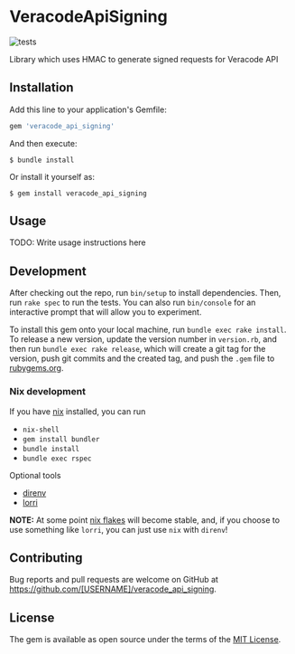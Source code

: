 # VeracodeApiSigning

![tests](https://github.com/CorbanR/veracode_api_signing/actions/workflows/tests.yml/badge.svg)

Library which uses HMAC to generate signed requests for Veracode API

## Installation

Add this line to your application's Gemfile:

```ruby
gem 'veracode_api_signing'
```

And then execute:

    $ bundle install

Or install it yourself as:

    $ gem install veracode_api_signing

## Usage

TODO: Write usage instructions here

## Development

After checking out the repo, run `bin/setup` to install dependencies. Then, run `rake spec` to run the tests. You can also run `bin/console` for an interactive prompt that will allow you to experiment.

To install this gem onto your local machine, run `bundle exec rake install`. To release a new version, update the version number in `version.rb`, and then run `bundle exec rake release`, which will create a git tag for the version, push git commits and the created tag, and push the `.gem` file to [rubygems.org](https://rubygems.org).

### Nix development
If you have [nix](https://nixos.org/download.html) installed, you can run
- `nix-shell`
- `gem install bundler`
- `bundle install`
- `bundle exec rspec`

Optional tools
- [direnv](https://direnv.net/)
- [lorri](https://github.com/target/lorri)

**NOTE:** At some point [nix flakes](https://nixos.wiki/wiki/Flakes) will become stable, and, if you choose to use something like `lorri`, you can just use `nix` with `direnv`!

## Contributing

Bug reports and pull requests are welcome on GitHub at https://github.com/[USERNAME]/veracode_api_signing.

## License

The gem is available as open source under the terms of the [MIT License](https://opensource.org/licenses/MIT).
